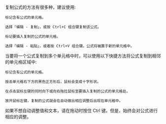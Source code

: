 复制公式的方法有很多种，建议使用:

    标记含有公式的单元格。

    选择「编辑 - 复制」，或按 Ctrl+C 组合键复制该公式。

    标记要插入复制的公式的单元格。

    选择「编辑 - 粘贴」，或者按 Ctrl+V 组合键。公式将被置于新的单元格中。

当要将一个公式复制到多个单元格中时，可以使用以下快捷方法将公式复制到相邻的单元格区域中:

    标记含有公式的单元格。

    按击单元格右下方的黑色正方形后，鼠标会变成十字形状。

    在点击鼠标左键的同时向下或向右拖拉鼠标至要插入复制的公式的单元格处。

    放开鼠标左键，复制的公式就会在自动做出相应调整后出现在单元格中。

如果不想自动调整值和文本，请在拖动时按住 Ctrl 键。但是，始终会对公式进行相应的调整。

